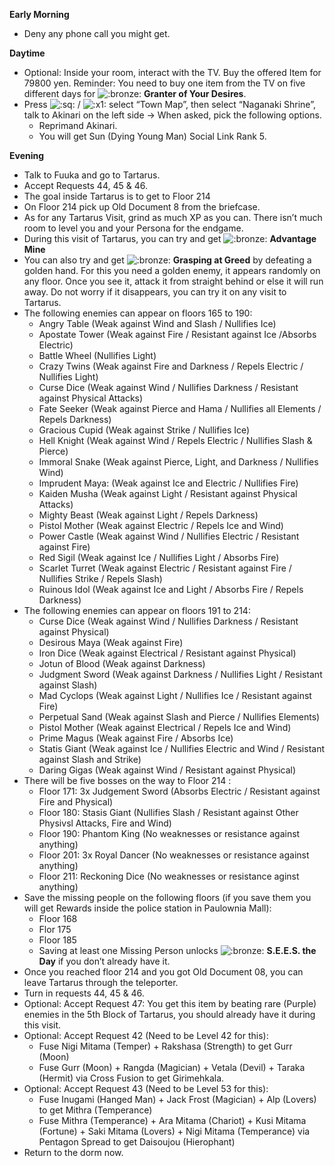 **Early Morning**

- Deny any phone call you might get.

**Daytime**

- Optional: Inside your room, interact with the TV. Buy the offered Item for 79800 yen. Reminder: You need to buy one item from the TV on five different days for ![:bronze:](/assets/bronze.png) **Granter of Your Desires**.
- Press ![:sq:](/assets/square.png) / ![:x1:](/assets/x1.png) select “Town Map”, then select “Naganaki Shrine”, talk to Akinari on the left side -> When asked, pick the following options.
  - Reprimand Akinari.
  - You will get Sun (Dying Young Man) Social Link Rank 5.

**Evening**

- Talk to Fuuka and go to Tartarus.
- Accept Requests 44, 45 & 46.
- The goal inside Tartarus is to get to Floor 214
- On Floor 214 pick up Old Document 8 from the briefcase.
- As for any Tartarus Visit, grind as much XP as you can. There isn’t much room to level you and your Persona for the endgame.
- During this visit of Tartarus, you can try and get ![:bronze:](/assets/bronze.png) **Advantage Mine**
- You can also try and get ![:bronze:](/assets/bronze.png) **Grasping at Greed** by defeating a golden hand. For this you need a golden enemy, it appears randomly on any floor. Once you see it, attack it from straight behind or else it will run away. Do not worry if it disappears, you can try it on any visit to Tartarus.
- The following enemies can appear on floors 165 to 190:
  - Angry Table (Weak against Wind and Slash / Nullifies Ice)
  - Apostate Tower (Weak against Fire / Resistant against Ice /Absorbs Electric)
  - Battle Wheel (Nullifies Light)
  - Crazy Twins (Weak against Fire and Darkness / Repels Electric / Nullifies Light)
  - Curse Dice (Weak against Wind / Nullifies Darkness / Resistant against Physical Attacks)
  - Fate Seeker (Weak against Pierce and Hama / Nullifies all Elements / Repels Darkness)
  - Gracious Cupid (Weak against Strike / Nullifies Ice)
  - Hell Knight (Weak against Wind / Repels Electric / Nullifies Slash & Pierce)
  - Immoral Snake (Weak against Pierce, Light, and Darkness / Nullifies Wind)
  - Imprudent Maya: (Weak against Ice and Electric / Nullifies Fire)
  - Kaiden Musha (Weak against Light / Resistant against Physical Attacks)
  - Mighty Beast (Weak against Light / Repels Darkness)
  - Pistol Mother (Weak against Electric / Repels Ice and Wind)
  - Power Castle (Weak against Wind / Nullifies Electric / Resistant against Fire)
  - Red Sigil (Weak against Ice / Nullifies Light / Absorbs Fire)
  - Scarlet Turret (Weak against Electric / Resistant against Fire / Nullifies Strike / Repels Slash)
  - Ruinous Idol (Weak against Ice and Light / Absorbs Fire / Repels Darkness)
- The following enemies can appear on floors 191 to 214:
  - Curse Dice (Weak against Wind / Nullifies Darkness / Resistant against Physical)
  - Desirous Maya (Weak against Fire)
  - Iron Dice (Weak against Electrical / Resistant against Physical)
  - Jotun of Blood (Weak against Darkness)
  - Judgment Sword (Weak against Darkness / Nullifies Light / Resistant against Slash)
  - Mad Cyclops (Weak against Light / Nullifies Ice / Resistant against Fire)
  - Perpetual Sand (Weak against Slash and Pierce / Nullifies Elements)
  - Pistol Mother (Weak against Electrical / Repels Ice and Wind)
  - Prime Magus (Weak against Fire / Absorbs Ice)
  - Statis Giant (Weak against Ice / Nullifies Electric and Wind / Resistant against Slash and Strike)
  - Daring Gigas (Weak against Wind / Resistant against Physical)
- There will be five bosses on the way to Floor 214 :
  - Floor 171: 3x Judgement Sword (Absorbs Electric / Resistant against Fire and Physical)
  - Floor 180: Stasis Giant (Nullifies Slash / Resistant against Other Physivsl Attacks, Fire and Wind)
  - Floor 190: Phantom King (No weaknesses or resistance against anything)
  - Floor 201: 3x Royal Dancer (No weaknesses or resistance against anything)
  - Floor 211: Reckoning Dice (No weaknesses or resistance aginst anything)
- Save the missing people on the following floors (if you save them you will get Rewards inside the police station in Paulownia Mall):
  - Floor 168
  - Flor 175
  - Floor 185
  - Saving at least one Missing Person unlocks ![:bronze:](/assets/bronze.png) **S.E.E.S. the Day** if you don’t already have it.
- Once you reached floor 214 and you got Old Document 08, you can leave Tartarus through the teleporter.
- Turn in requests 44, 45 & 46.
- Optional: Accept Request 47: You get this item by beating rare (Purple) enemies in the 5th Block of Tartarus, you should already have it during this visit.
- Optional: Accept Request 42 (Need to be Level 42 for this):
  - Fuse Nigi Mitama (Temper) + Rakshasa (Strength) to get Gurr (Moon)
  - Fuse Gurr (Moon) + Rangda (Magician) + Vetala (Devil) + Taraka (Hermit) via Cross Fusion to get Girimehkala.
- Optional: Accept Request 43 (Need to be Level 53 for this):
  - Fuse Inugami (Hanged Man) + Jack Frost (Magician) + Alp (Lovers) to get Mithra (Temperance)
  - Fuse Mithra (Temperance) + Ara Mitama (Chariot) + Kusi Mitama (Fortune) + Saki Mitama (Lovers) + Nigi Mitama (Temperance) via Pentagon Spread to get Daisoujou (Hierophant)
- Return to the dorm now.

